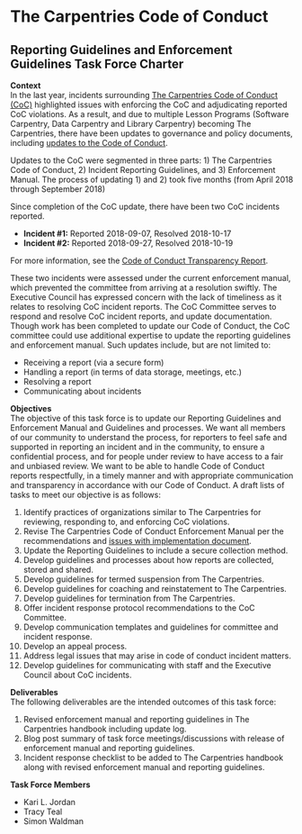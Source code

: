 # The Carpentries Code of Conduct 
## Reporting Guidelines and Enforcement Guidelines Task Force Charter

__Context__  
In the last year, incidents surrounding [The Carpentries Code of Conduct (CoC)](https://docs.carpentries.org/topic_folders/policies/code-of-conduct.html) highlighted issues with enforcing the CoC and adjudicating reported CoC violations. As a result, and due to multiple Lesson Programs (Software Carpentry, Data Carpentry and Library Carpentry) becoming The Carpentries, there have been updates to governance and policy documents, including [updates to the Code of Conduct](https://carpentries.org/blog/2018/09/coc-revision-release/).

Updates to the CoC were segmented in three parts: 1) The Carpentries Code of Conduct, 2) Incident Reporting Guidelines, and 3) Enforcement Manual. The process of updating 1) and 2) took five months (from April 2018 through September 2018)

Since completion of the CoC update, there have been two CoC incidents reported.

* __Incident #1:__ Reported 2018-09-07, Resolved 2018-10-17 
* __Incident #2:__ Reported 2018-09-27, Resolved 2018-10-19

For more information, see the [Code of Conduct Transparency Report](https://github.com/carpentries/executive-council-info/blob/master/code-of-conduct-transparency-reports/2018-11-09-coc-transparency-report.md).

These two incidents were assessed under the current enforcement manual, which prevented the committee from arriving at a resolution swiftly. The Executive Council has expressed concern with the lack of timeliness as it relates to resolving CoC incident reports. The CoC Committee serves to respond and resolve CoC incident reports, and update documentation. Though work has been completed to update our Code of Conduct, the CoC committee could use additional expertise to update the reporting guidelines and enforcement manual. Such updates include, but are not limited to: 

* Receiving a report (via a secure form)
* Handling a report (in terms of data storage, meetings, etc.)
* Resolving a report
* Communicating about incidents

__Objectives__  
The objective of this task force is to update our Reporting Guidelines and Enforcement Manual and Guidelines and processes. We want all members of our community to understand the process, for reporters to feel safe and supported in reporting an incident and in the community, to ensure a confidential process, and for people under review to have access to a fair and unbiased review. We want to be able to handle Code of Conduct reports respectfully, in a timely manner and with appropriate communication and transparency in accordance with our Code of Conduct. A draft lists of tasks to meet our objective is as follows:

1. Identify practices of organizations similar to The Carpentries for reviewing, responding to, and enforcing CoC violations.
2. Revise The Carpentries Code of Conduct Enforcement Manual per the recommendations and [issues with implementation document](https://docs.google.com/document/d/1S_Jjh_kGaCqS9QUnzmlsKfACu3fo8yGNROUa8kTlhg0/edit?usp=sharing). 
3. Update the Reporting Guidelines to include a secure collection method.
4. Develop guidelines and processes about how reports are collected, stored and shared.
5. Develop guidelines for termed suspension from The Carpentries.
6. Develop guidelines for coaching and reinstatement to The Carpentries.
7. Develop guidelines for termination from The Carpentries.
8. Offer incident response protocol recommendations to the CoC Committee.
9. Develop communication templates and guidelines for committee and incident response.
10. Develop an appeal process.
11. Address legal issues that may arise in code of conduct incident matters.
12. Develop guidelines for communicating with staff and the Executive Council about CoC incidents.

__Deliverables__  
The following deliverables are the intended outcomes of this task force:
1. Revised enforcement manual and reporting guidelines in The Carpentries handbook including update log.
2. Blog post summary of task force meetings/discussions with release of enforcement manual and reporting guidelines.
3. Incident response checklist to be added to The Carpentries handbook along with revised enforcement manual and reporting guidelines. 

__Task Force Members__
- Kari L. Jordan
- Tracy Teal
- Simon Waldman

